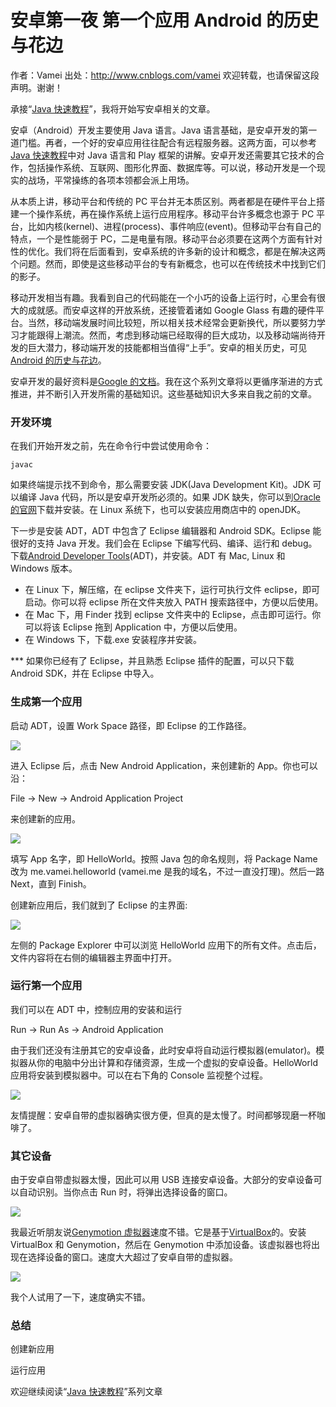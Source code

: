 # 安卓第一夜 第一个应用 Android 的历史与花边

作者：Vamei 出处：http://www.cnblogs.com/vamei 欢迎转载，也请保留这段声明。谢谢！

承接“[Java 快速教程](http://www.cnblogs.com/vamei/archive/2013/03/31/2991531.html)”，我将开始写安卓相关的文章。

安卓（Android）开发主要使用 Java 语言。Java 语言基础，是安卓开发的第一道门槛。再者，一个好的安卓应用往往配合有远程服务器。这两方面，可以参考[Java 快速教程](http://www.cnblogs.com/vamei/archive/2013/03/31/2991531.html)中对 Java 语言和 Play 框架的讲解。安卓开发还需要其它技术的合作，包括操作系统、互联网、图形化界面、数据库等。可以说，移动开发是一个现实的战场，平常操练的各项本领都会派上用场。

从本质上讲，移动平台和传统的 PC 平台并无本质区别。两者都是在硬件平台上搭建一个操作系统，再在操作系统上运行应用程序。移动平台许多概念也源于 PC 平台，比如内核(kernel)、进程(process)、事件响应(event)。但移动平台有自己的特点，一个是性能弱于 PC，二是电量有限。移动平台必须要在这两个方面有针对性的优化。我们将在后面看到，安卓系统的许多新的设计和概念，都是在解决这两个问题。然而，即使是这些移动平台的专有新概念，也可以在传统技术中找到它们的影子。

移动开发相当有趣。我看到自己的代码能在一个小巧的设备上运行时，心里会有很大的成就感。而安卓这样的开放系统，还接管着诸如 Google Glass 有趣的硬件平台。当然，移动端发展时间比较短，所以相关技术经常会更新换代，所以要努力学习才能跟得上潮流。然而，考虑到移动端已经取得的巨大成功，以及移动端尚待开发的巨大潜力，移动端开发的技能都相当值得“上手”。安卓的相关历史，可见[Android 的历史与花边](http://www.cnblogs.com/vamei/p/3726620.html)。

安卓开发的最好资料是[Google 的文档](https://developer.android.com/training/index.html)。我在这个系列文章将以更循序渐进的方式推进，并不断引入开发所需的基础知识。这些基础知识大多来自我之前的文章。

### 开发环境 

在我们开始开发之前，先在命令行中尝试使用命令：

```
javac
```

如果终端提示找不到命令，那么需要安装 JDK(Java Development Kit)。JDK 可以编译 Java 代码，所以是安卓开发所必须的。如果 JDK 缺失，你可以到[Oracle 的官网](http://www.oracle.com/technetwork/java/javase/downloads/index.html?ssSourceSiteId=otnjp)下载并安装。在 Linux 系统下，也可以安装应用商店中的 openJDK。

下一步是安装 ADT，ADT 中包含了 Eclipse 编辑器和 Android SDK。Eclipse 能很好的支持 Java 开发。我们会在 Eclipse 下编写代码、编译、运行和 debug。下载[Android Developer Tools](http://developer.android.com/sdk/index.html?hl=sk%20)(ADT)，并安装。ADT 有 Mac, Linux 和 Windows 版本。

*   在 Linux 下，解压缩，在 eclipse 文件夹下，运行可执行文件 eclipse，即可启动。你可以将 eclipse 所在文件夹放入 PATH 搜索路径中，方便以后使用。
*   在 Mac 下，用 Finder 找到 eclipse 文件夹中的 Eclipse，点击即可运行。你可以将该 Eclipse 拖到 Application 中，方便以后使用。
*   在 Windows 下，下载.exe 安装程序并安装。

*** 如果你已经有了 Eclipse，并且熟悉 Eclipse 插件的配置，可以只下载 Android SDK，并在 Eclipse 中导入。 

### 生成第一个应用

启动 ADT，设置 Work Space 路径，即 Eclipse 的工作路径。

![](img/1ca2454bfc032cc658b2b64e56cb4c00.jpg)

进入 Eclipse 后，点击 New Android Application，来创建新的 App。你也可以沿：

File -> New -> Android Application Project

来创建新的应用。

![](img/8de8eb37df4707ae22b0314b5d353466.jpg)

填写 App 名字，即 HelloWorld。按照 Java 包的命名规则，将 Package Name 改为 me.vamei.helloworld (vamei.me 是我的域名，不过一直没打理)。然后一路 Next，直到 Finish。

创建新应用后，我们就到了 Eclipse 的主界面:

![](img/076b633a96c034a0268b459d41f5197d.jpg)

左侧的 Package Explorer 中可以浏览 HelloWorld 应用下的所有文件。点击后，文件内容将在右侧的编辑器主界面中打开。

### 运行第一个应用

我们可以在 ADT 中，控制应用的安装和运行

Run -> Run As -> Android Application 

由于我们还没有注册其它的安卓设备，此时安卓将自动运行模拟器(emulator)。模拟器从你的电脑中分出计算和存储资源，生成一个虚拟的安卓设备。HelloWorld 应用将安装到模拟器中。可以在右下角的 Console 监视整个过程。

![](img/ab9a59e80cec9c6dd869fe99c3a92c93.jpg)

友情提醒：安卓自带的虚拟器确实很方便，但真的是太慢了。时间都够现磨一杯咖啡了。

### 其它设备

由于安卓自带虚拟器太慢，因此可以用 USB 连接安卓设备。大部分的安卓设备可以自动识别。当你点击 Run 时，将弹出选择设备的窗口。

![](img/9c08840fa64b8999b78b875f8b968664.jpg)

我最近听朋友说[Genymotion 虚拟器](http://www.genymotion.com/)速度不错。它是基于[VirtualBox](https://www.virtualbox.org/wiki/Downloads)的。安装 VirtualBox 和 Genymotion，然后在 Genymotion 中添加设备。该虚拟器也将出现在选择设备的窗口。速度大大超过了安卓自带的虚拟器。

![](img/8ab8d1683a7ceb8c3ee080b913e4bc12.jpg)

我个人试用了一下，速度确实不错。

### 总结

创建新应用

运行应用

欢迎继续阅读“[Java 快速教程](http://www.cnblogs.com/vamei/archive/2013/03/31/2991531.html)”系列文章